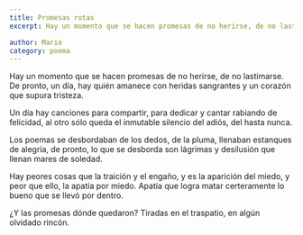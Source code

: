 ```yaml
---
title: Promesas rotas
excerpt: Hay un momento que se hacen promesas de no herirse, de no lastimarse. De pronto, un día, hay quién amanece con heridas sangrantes y un corazón que supura tristeza.

author: Mario
category: poema
---
```


Hay un momento que se hacen promesas de no herirse, de no lastimarse. De pronto, un día, hay quién amanece con heridas sangrantes y un corazón que supura tristeza.

Un día hay canciones para compartir, para dedicar y cantar rabiando de felicidad, al otro sólo queda el inmutable silencio del adiós, del hasta nunca.

Los poemas se desbordaban de los dedos, de la pluma, llenaban estanques de alegría, de pronto, lo que se desborda son lágrimas y desilusión que llenan mares de soledad.

Hay peores cosas que la traición y el engaño, y es la aparición del miedo, y peor que ello, la apatía por miedo. Apatía que logra matar certeramente lo bueno que se llevó por dentro.

¿Y las promesas dónde quedaron? Tiradas en el traspatio, en algún olvidado rincón. 
